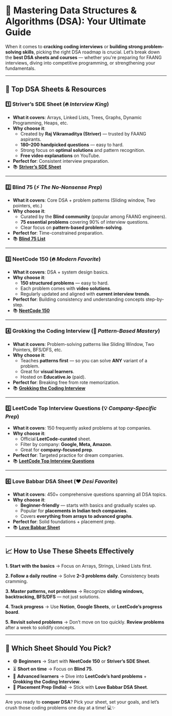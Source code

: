 # 🚀 **Mastering Data Structures & Algorithms (DSA): Your Ultimate Guide**

When it comes to **cracking coding interviews** or **building strong problem-solving skills**, picking the right DSA roadmap is crucial. Let’s break down the **best DSA sheets and courses** — whether you're preparing for FAANG interviews, diving into competitive programming, or strengthening your fundamentals.

---

## 🌟 **Top DSA Sheets & Resources**

### 1️⃣ **Striver’s SDE Sheet** (🔥 *Interview King*)
- **What it covers**: Arrays, Linked Lists, Trees, Graphs, Dynamic Programming, Heaps, etc.
- **Why choose it**:
  - Created by **Raj Vikramaditya (Striver)** — trusted by FAANG aspirants.
  - **180–200 handpicked questions** — easy to hard.
  - Strong focus on **optimal solutions** and pattern recognition.
  - **Free video explanations** on YouTube.
- **Perfect for**: Consistent interview preparation.
- 📚 **[Striver’s SDE Sheet](https://takeuforward.org/interviews/strivers-sde-sheet-top-coding-interview-problems/)**

---

### 2️⃣ **Blind 75** (⚡ *The No-Nonsense Prep*)
- **What it covers**: Core DSA + problem patterns (Sliding window, Two pointers, etc.)
- **Why choose it**:
  - Curated by the **Blind community** (popular among FAANG engineers).
  - **75 essential problems** covering 90% of interview questions.
  - Clear focus on **pattern-based problem-solving**.
- **Perfect for**: Time-constrained preparation.
- 📚 **[Blind 75 List](https://leetcode.com/discuss/general-discussion/460599/blind-75-leetcode-questions)**

---

### 3️⃣ **NeetCode 150** (🔥 *Modern Favorite*)
- **What it covers**: DSA + system design basics.
- **Why choose it**:
  - **150 structured problems** — easy to hard.
  - Each problem comes with **video solutions**.
  - Regularly updated and aligned with **current interview trends**.
- **Perfect for**: Building consistency and understanding concepts step-by-step.
- 📚 **[NeetCode 150](https://neetcode.io/practice)**

---

### 4️⃣ **Grokking the Coding Interview** (🧩 *Pattern-Based Mastery*)
- **What it covers**: Problem-solving patterns like Sliding Window, Two Pointers, BFS/DFS, etc.
- **Why choose it**:
  - Teaches **patterns first** — so you can solve **ANY** variant of a problem.
  - Great for **visual learners**.
  - Hosted on **Educative.io** (paid).
- **Perfect for**: Breaking free from rote memorization.
- 📚 **[Grokking the Coding Interview](https://www.educative.io/courses/grokking-the-coding-interview)**

---

### 5️⃣ **LeetCode Top Interview Questions** (💡 *Company-Specific Prep*)
- **What it covers**: 150 frequently asked problems at top companies.
- **Why choose it**:
  - Official **LeetCode-curated** sheet.
  - Filter by company: **Google, Meta, Amazon**.
  - Great for **company-focused prep**.
- **Perfect for**: Targeted practice for dream companies.
- 📚 **[LeetCode Top Interview Questions](https://leetcode.com/explore/interview/card/top-interview-questions-easy/)**

---

### 6️⃣ **Love Babbar DSA Sheet** (❤️ *Desi Favorite*)
- **What it covers**: 450+ comprehensive questions spanning all DSA topics.
- **Why choose it**:
  - **Beginner-friendly** — starts with basics and gradually scales up.
  - Popular for **placements in Indian tech companies**.
  - Covers **everything from arrays to advanced graphs**.
- **Perfect for**: Solid foundations + placement prep.
- 📚 **[Love Babbar Sheet](https://drive.google.com/file/d/1FMdN_OCfOI0iAeDlqswCiC2DZzD4nPsb/view)**

---

## 📈 **How to Use These Sheets Effectively**

**1. Start with the basics** → Focus on Arrays, Strings, Linked Lists first.

**2. Follow a daily routine** → Solve **2–3 problems daily**. Consistency beats cramming.

**3. Master patterns, not problems** → Recognize **sliding windows, backtracking, BFS/DFS** — not just solutions.

**4. Track progress** → Use **Notion**, **Google Sheets**, or **LeetCode’s progress board**.

**5. Revisit solved problems** → Don’t move on too quickly. **Review problems** after a week to solidify concepts.

---

## 🏁 **Which Sheet Should You Pick?**

- 🟢 **Beginners** → Start with **NeetCode 150** or **Striver’s SDE Sheet**.
- ⏳ **Short on time** → Focus on **Blind 75**.
- 🚀 **Advanced learners** → Dive into **LeetCode’s hard problems** + **Grokking the Coding Interview**.
- 🎯 **Placement Prep (India)** → Stick with **Love Babbar DSA Sheet**.

---

Are you ready to **conquer DSA**? Pick your sheet, set your goals, and let’s crush those coding problems one day at a time! 💻✨

